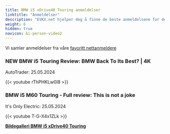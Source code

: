 ```yaml
---
title: BMW i5 xDrive40 Touring anmeldelser
linktitle: "Anmeldelser"
description: "EVKX.net hjelper deg å finne de beste anmeldelsene for denne modellen."
weight: 6
hidden: true
navicon: bi-person-video2
---
```

Vi samler anmeldelser fra våre [favoritt nettanmeldere](../../../../../guides/evreviewers/)

<div class="container text-center shadow p-2 pe-4 mb-5 bg-body-tertiary rounded border">
<h3>NEW BMW i5 Touring Review: BMW Back To Its Best? | 4K</h3>
<p>AutoTrader: 25.05.2024</p>

{{< youtube rThPHKLw0I8 >}}

</div>
<div class="container text-center shadow p-2 pe-4 mb-5 bg-body-tertiary rounded border">
<h3>BMW i5 M60 Touring - Full review: This is not a joke</h3>
<p>It's Only Electric: 25.05.2024</p>

{{< youtube T-G-X4x1ZLk >}}

</div>
<div class="mt-3 mb-3">
<a href="../gallery/" class="text-decoration-none text-black">
<strong><i class="bi-arrow-left"></i>Bildegalleri  </strong>
</a>
<a href="../" class="text-decoration-none text-black float-end">
<strong>BMW i5 xDrive40 Touring <i class="bi-arrow-right"></i></strong>
</a>
</div>
